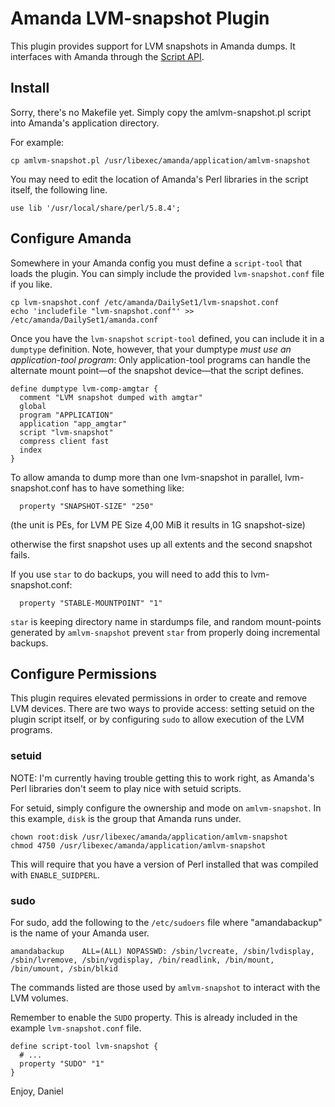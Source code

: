 Amanda LVM-snapshot Plugin
==========================

This plugin provides support for LVM snapshots in Amanda dumps.  It interfaces
with Amanda through the [Script API][1].

Install
-------

Sorry, there's no Makefile yet. Simply copy the amlvm-snapshot.pl script into
Amanda's application directory.

For example:

    cp amlvm-snapshot.pl /usr/libexec/amanda/application/amlvm-snapshot

You may need to edit the location of Amanda's Perl libraries in the script
itself, the following line.

    use lib '/usr/local/share/perl/5.8.4';

Configure Amanda
----------------

Somewhere in your Amanda config you must define a `script-tool` that loads the
plugin. You can simply include the provided `lvm-snapshot.conf` file if you like.

    cp lvm-snapshot.conf /etc/amanda/DailySet1/lvm-snapshot.conf
    echo 'includefile "lvm-snapshot.conf"' >> /etc/amanda/DailySet1/amanda.conf

Once you have the `lvm-snapshot` `script-tool` defined, you can include it in
a `dumptype` definition. Note, however, that your dumptype _must use an
application-tool program_: Only application-tool programs can handle the
alternate mount point—of the snapshot device—that the script defines.

    define dumptype lvm-comp-amgtar {
      comment "LVM snapshot dumped with amgtar"
      global
      program "APPLICATION"
      application "app_amgtar"
      script "lvm-snapshot"
      compress client fast
      index
    }

To allow amanda to dump more than one lvm-snapshot in parallel,
lvm-snapshot.conf has to have something like:

      property "SNAPSHOT-SIZE" "250"

(the unit is PEs, for LVM PE Size 4,00 MiB it results in 1G snapshot-size)

otherwise the first snapshot uses up all extents and the second snapshot fails.

If you use `star` to do backups, you will need to add this to lvm-snapshot.conf:

      property "STABLE-MOUNTPOINT" "1"

`star` is keeping directory name in stardumps file, and random mount-points
generated by `amlvm-snapshot` prevent `star` from properly doing incremental backups.

Configure Permissions
---------------------

This plugin requires elevated permissions in order to create and remove LVM
devices. There are two ways to provide access: setting setuid on the plugin
script itself, or by configuring `sudo` to allow execution of the LVM
programs.

### setuid

NOTE: I'm currently having trouble getting this to work right, as Amanda's
Perl libraries don't seem to play nice with setuid scripts.

For setuid, simply configure the ownership and mode on `amlvm-snapshot`. In
this example, `disk` is the group that Amanda runs under.

    chown root:disk /usr/libexec/amanda/application/amlvm-snapshot
    chmod 4750 /usr/libexec/amanda/application/amlvm-snapshot

This will require that you have a version of Perl installed that was compiled
with `ENABLE_SUIDPERL`.

### sudo

For sudo, add the following to the `/etc/sudoers` file where "amandabackup" is
the name of your Amanda user.

    amandabackup    ALL=(ALL) NOPASSWD: /sbin/lvcreate, /sbin/lvdisplay, /sbin/lvremove, /sbin/vgdisplay, /bin/readlink, /bin/mount, /bin/umount, /sbin/blkid

The commands listed are those used by `amlvm-snapshot` to interact with the
LVM volumes.

Remember to enable the `SUDO` property. This is already included in the
example `lvm-snapshot.conf` file.

    define script-tool lvm-snapshot {
      # ...
      property "SUDO" "1"
    }

Enjoy,
Daniel

[1]: http://wiki.zmanda.com/index.php/Script_API
